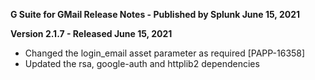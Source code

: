 **G Suite for GMail Release Notes - Published by Splunk June 15, 2021**


**Version 2.1.7 - Released June 15, 2021**

* Changed the login\_email asset parameter as required [PAPP-16358]
* Updated the rsa, google-auth and httplib2 dependencies

